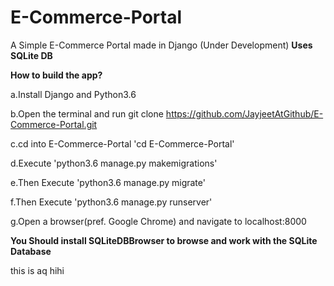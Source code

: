 # E-Commerce-Portal
A Simple E-Commerce Portal made in Django (Under Development)
**Uses SQLite DB**

**How to build the app?**

a.Install Django and Python3.6

b.Open the terminal and run git clone https://github.com/JayjeetAtGithub/E-Commerce-Portal.git

c.cd into E-Commerce-Portal 'cd E-Commerce-Portal'

d.Execute 'python3.6 manage.py makemigrations'

e.Then Execute 'python3.6 manage.py migrate'

f.Then Execute 'python3.6 manage.py runserver'

g.Open a browser(pref. Google Chrome) and navigate to localhost:8000

**You Should install SQLiteDBBrowser to browse and work with the SQLite Database**

this is aq
hihi
